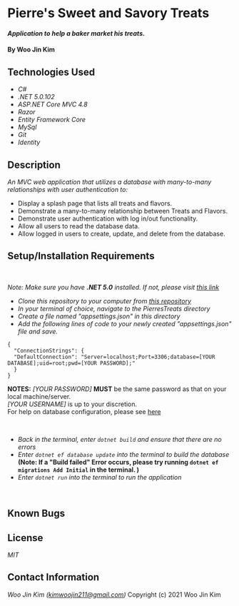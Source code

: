 # Pierre's Sweet and Savory Treats

#### _Application to help a baker market his treats._

#### By **Woo Jin Kim**

## Technologies Used

* _C#_
* _.NET 5.0.102_
* _ASP.NET Core MVC 4.8_
* _Razor_
* _Entity Framework Core_
* _MySql_
* _Git_
* _Identity_

## Description

_An MVC web application that utilizes a database with many-to-many relationships with user authentication to:_

* Display a splash page that lists all treats and flavors.
* Demonstrate a many-to-many relationship between Treats and Flavors.
* Demonstrate user authentication with log in/out functionality.
* Allow all users to read the database data.
* Allow logged in users to create, update, and delete from the database.

## Setup/Installation Requirements
<br>

_Note: Make sure you have **.NET 5.0** installed. If not, please visit [this link](https://dotnet.microsoft.com/download/dotnet/5.0)_

* _Clone this repository to your computer from [this repository](https://github.com/kimwoojin211/Factory.git)_
* _In your terminal of choice, navigate to the PierresTreats directory_
* _Create a file named "appsettings.json" in this directory_
* _Add the following lines of code to your newly created "appsettings.json" file and save._
```
{
  "ConnectionStrings": {
  "DefaultConnection": "Server=localhost;Port=3306;database=[YOUR DATABASE];uid=root;pwd=[YOUR PASSWORD];"
  }
}
```
**NOTES:**  _[YOUR PASSWORD]_ **MUST** be the same password as that on your local machine/server.<br>
_[YOUR USERNAME]_ is up to your discretion.<br>
For help on database configuration, please see [here](https://www.learnhowtoprogram.com/c-and-net/getting-started-with-c/installing-and-configuring-mysql)
</details>
<br>

* _Back in the terminal, enter `dotnet build` and ensure that there are no errors_
* _Enter `dotnet ef database update` into the terminal to build the database_ <br>
**(Note: If a "Build failed" Error occurs, please try running `dotnet ef migrations Add Initial` in the terminal. )**
* _Enter `dotnet run` into the terminal to run the application_
<br>

## Known Bugs


## License

_MIT_

## Contact Information

_Woo Jin Kim (kimwoojin211@gmail.com)_
Copyright (c) 2021 Woo Jin Kim
